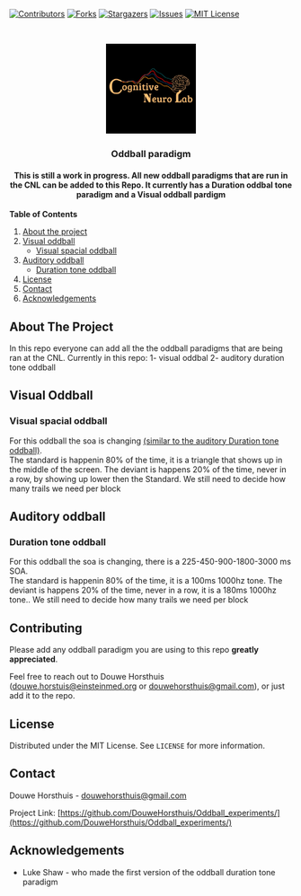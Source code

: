 [![Contributors][contributors-shield]][contributors-url]
[![Forks][forks-shield]][forks-url]
[![Stargazers][stars-shield]][stars-url]
[![Issues][issues-shield]][issues-url]
[![MIT License][license-shield]][license-url]





<br />
<p align="center">
  <a href="https://github.com/DouweHorsthuis/Oddball_experiments/">
    <img src="images/logo.jpeg" alt="Logo" width="160" height="160">
  </a> 

<h3 align="center">Oddball paradigm</h3>

<h4 align="center"> This is still a work in progress. All new oddball paradigms that are run in the CNL can be added to this Repo. It currently has a Duration oddbal tone paradigm and a Visual oddball pardigm </h4>


**Table of Contents**
  
1. [About the project](#about-the-project)
2. [Visual oddball](#getting-started)
    - [Visual spacial oddball](#visual-spacial-oddball)  
3. [Auditory oddball](#auditory-oddball)
    - [Duration tone oddball](#duration-tone-oddball)
3. [License](#license)
3. [Contact](#contact)
3. [Acknowledgements](#acknowledgements)





<!-- ABOUT THE PROJECT -->
## About The Project

In this repo everyone can add all the the oddball paradigms that are being ran at the CNL. Currently in this repo:
1- visual oddbal
2- auditory duration tone oddball




<!-- GETTING STARTED -->
## Visual Oddball

### Visual spacial oddball

For this oddball the soa is changing [(similar to the auditory Duration tone oddball)](#duration-tone-oddball).  
The standard is happenin 80% of the time, it is a triangle that shows up in the middle of the screen.
The deviant is happens 20% of the time, never in a row, by showing up lower then the Standard.
We still need to decide how many trails we need per block

## Auditory oddball

### Duration tone oddball

For this oddball the soa is changing, there is a 225-450-900-1800-3000 ms SOA.  
The standard is happenin 80% of the time, it is a 100ms 1000hz tone.
The deviant is happens 20% of the time, never in a row, it is a 180ms 1000hz tone..
We still need to decide how many trails we need per block


## Contributing

Please add any oddball paradigm you are using to this repo  **greatly appreciated**.

Feel free to reach out to Douwe Horsthuis (douwe.horstuis@einsteinmed.org or douwehorsthuis@gmail.com), or just add it to the repo.



<!-- LICENSE -->
## License

Distributed under the MIT License. See `LICENSE` for more information.



<!-- CONTACT -->
## Contact

Douwe Horsthuis - douwehorsthuis@gmail.com

Project Link: [https://github.com/DouweHorsthuis/Oddball_experiments/](https://github.com/DouweHorsthuis/Oddball_experiments/)



<!-- ACKNOWLEDGEMENTS -->
## Acknowledgements

* Luke Shaw - who made the first version of the oddball duration tone paradigm




[contributors-shield]: https://img.shields.io/github/contributors/DouweHorsthuis/Oddball_experiments.svg?style=for-the-badge
[contributors-url]: https://github.com/DouweHorsthuis/Oddball_experiments/graphs/contributors
[forks-shield]: https://img.shields.io/github/forks/DouweHorsthuis/Oddball_experiments.svg?style=for-the-badge
[forks-url]: https://github.com/DouweHorsthuis/Oddball_experiments/network/members
[stars-shield]: https://img.shields.io/github/stars/DouweHorsthuis/Oddball_experiments.svg?style=for-the-badge
[stars-url]: https://github.com/DouweHorsthuis/Oddball_experiments/stargazers
[issues-shield]: https://img.shields.io/github/issues/DouweHorsthuis/Oddball_experiments.svg?style=for-the-badge
[issues-url]: https://github.com/DouweHorsthuis/Oddball_experiments/issues
[license-shield]: https://img.shields.io/github/license/DouweHorsthuis/Oddball_experiments.svg?style=for-the-badge
[license-url]: https://github.com/DouweHorsthuis/Oddball_experiments/blob/master/LICENSE.txt
